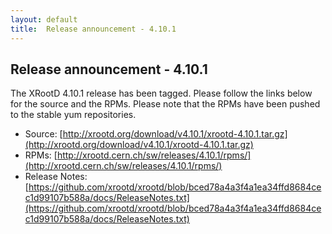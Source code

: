 ```yaml
---
layout: default
title:  Release announcement - 4.10.1
---
```


Release announcement - 4.10.1
-----------------------------

The XRootD 4.10.1 release has been tagged. Please follow the links
below for the source and the RPMs. Please note that the RPMs have been pushed
to the stable yum repositories.

 * Source: [http://xrootd.org/download/v4.10.1/xrootd-4.10.1.tar.gz](http://xrootd.org/download/v4.10.1/xrootd-4.10.1.tar.gz)
 * RPMs: [http://xrootd.cern.ch/sw/releases/4.10.1/rpms/](http://xrootd.cern.ch/sw/releases/4.10.1/rpms/)
 * Release Notes: [https://github.com/xrootd/xrootd/blob/bced78a4a3f4a1ea34ffd8684cec1d99107b588a/docs/ReleaseNotes.txt](https://github.com/xrootd/xrootd/blob/bced78a4a3f4a1ea34ffd8684cec1d99107b588a/docs/ReleaseNotes.txt)
